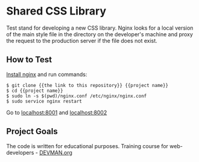 # Shared CSS Library

Test stand for developing a new CSS library. Nginx looks for a local version of the main style file in the directory
on the developer's machine and proxy the request to the production server if the file does not exist.

## How to Test

[Install nginx](https://nginx.org/en/docs/install.html) and run commands:
```
$ git clone {{the link to this repository}} {{project name}}
$ cd {{project name}}
$ sudo ln -s $(pwd)/nginx.conf /etc/nginx/nginx.conf
$ sudo service nginx restart
```
Go to [localhost:8001](http://localhost:8001/) and [localhost:8002](http://localhost:8002/)

## Project Goals

The code is written for educational purposes. Training course for web-developers - [DEVMAN.org](https://devman.org)

